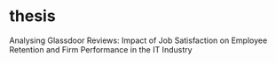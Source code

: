 # thesis
Analysing Glassdoor Reviews: Impact of Job Satisfaction on Employee Retention and Firm Performance in the IT Industry
